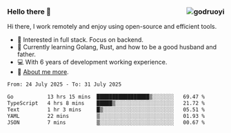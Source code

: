 ### Hello there 👋 <img align="right" src="https://github-readme-stats.vercel.app/api?username=godruoyi&show_icons=true" alt="godruoyi" />

Hi there, I work remotely and enjoy using open-source and efficient tools.

- 🔭 Interested in full stack. Focus on backend.
- 🌱 Currently learning Golang, Rust, and how to be a good husband and father.
- 💻 With 6 years of development working experience.
- 👒 [About me more](https://godruoyi.com/posts/about-godruoyi).



<!--START_SECTION:waka-->

```txt
From: 24 July 2025 - To: 31 July 2025

Go           13 hrs 15 mins  █████████████████▒░░░░░░░   69.47 %
TypeScript   4 hrs 8 mins    █████▒░░░░░░░░░░░░░░░░░░░   21.72 %
Text         1 hr 3 mins     █▒░░░░░░░░░░░░░░░░░░░░░░░   05.51 %
YAML         22 mins         ▒░░░░░░░░░░░░░░░░░░░░░░░░   01.93 %
JSON         7 mins          ▒░░░░░░░░░░░░░░░░░░░░░░░░   00.67 %
```

<!--END_SECTION:waka-->

